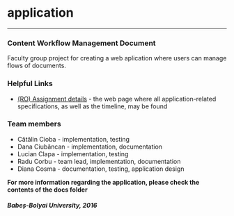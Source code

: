 # application
---

### Content Workflow Management Document

Faculty group project for creating a web aplication where users can manage flows of documents.

### Helpful Links

* [(RO) Assignment details] - the web page where all application-related specifications, as well as the timeline, may be found

### Team members
* Cătălin Cioba  - implementation, testing
* Dana Ciubăncan - implementation, documentation
* Lucian Clapa   - implementation, testing
* Radu Corbu     - team lead, implementation, documentation
* Diana Cosma    - documentation, testing, application design

**For more information regarding the application, please check the contents of the docs folder**

###### **Babeș-Bolyai University, 2016**

[//]: # (These are reference links used in the body of this note and get stripped out when the markdown processor does its job)

[(RO) Assignment details]: <http://danmirceasuciu.wixsite.com/home/proiect-colectiv>


